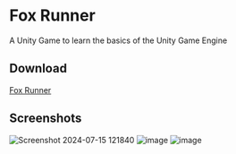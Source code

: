 # Fox Runner
 A Unity Game to learn the basics of the Unity Game Engine
 
## Download
<a href="https://ellisya.itch.io/fox-runner" target="_blank"> Fox Runner </a>
<br>

## Screenshots
![Screenshot 2024-07-15 121840](https://github.com/user-attachments/assets/e85a2c8b-db85-4f57-ad96-ff03319e0013)
![image](https://github.com/user-attachments/assets/af70fdba-4c7f-4ea2-87df-1356b1a52ad6)
![image](https://github.com/user-attachments/assets/fc54871b-f6ca-4865-bf8e-743d484f617d)


 
